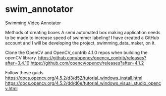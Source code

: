 # swim_annotator
Swimming Video Annotator

Methods of creating boxes
A semi automated box making application needs to be made to increase speed of swimmer labeling! I have created a GitHub account and I will be developing the project, swimming_data_maker, on it. 

Clone the OpenCV and OpenCV_contrib 4.1.0 repos when building the openCV library.
https://github.com/opencv/opencv_contrib/releases?after=3.4.10
https://github.com/opencv/opencv/releases?after=4.1.2

Follow these guids
https://docs.opencv.org/4.5.2/d3/d52/tutorial_windows_install.html
https://docs.opencv.org/4.5.2/dd/d6e/tutorial_windows_visual_studio_opencv.html
